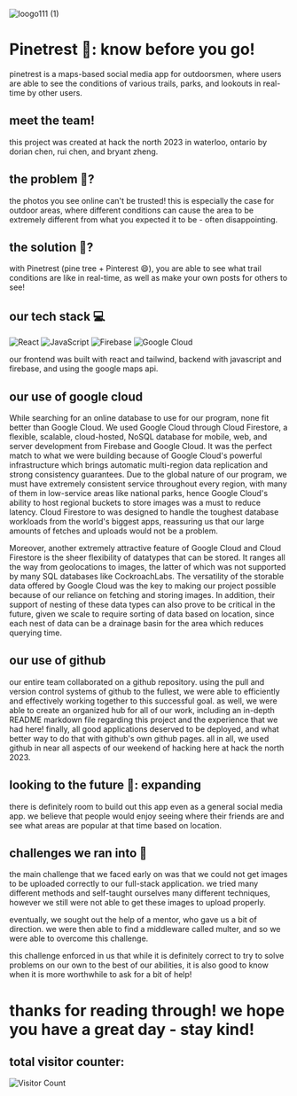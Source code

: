 ![loogo111 (1)](https://github.com/dourian/twinterest/assets/122124464/be1575d1-969a-4ee6-9e83-337271c46846)



# Pinetrest 🌲: know before you go!
pinetrest is a maps-based social media app for outdoorsmen, where users are able to see the conditions of various trails, parks, and lookouts in real-time by other users.

## meet the team!
this project was created at hack the north 2023 in waterloo, ontario by dorian chen, rui chen, and bryant zheng.

## the problem 🔎?
the photos you see online can't be trusted! this is especially the case for outdoor areas, where different conditions can cause the area to be extremely different from what you expected it to be - often disappointing.

## the solution 🧠?
with Pinetrest (pine tree + Pinterest 😄), you are able to see what trail conditions are like in real-time, as well as make your own posts for others to see!

## our tech stack 💻
![React](https://img.shields.io/badge/react-%2320232a.svg?style=for-the-badge&logo=react&logoColor=%2361DAFB)
![JavaScript](https://img.shields.io/badge/javascript-%23323330.svg?style=for-the-badge&logo=javascript&logoColor=%23F7DF1E)
![Firebase](https://img.shields.io/badge/Firebase-039BE5?style=for-the-badge&logo=Firebase&logoColor=white)
![Google Cloud](https://img.shields.io/badge/GoogleCloud-%234285F4.svg?style=for-the-badge&logo=google-cloud&logoColor=white)

our frontend was built with react and tailwind, backend with javascript and firebase, and using the google maps api.

## our use of google cloud
While searching for an online database to use for our program, none fit better than Google Cloud. We used Google Cloud through Cloud Firestore, a flexible, scalable, cloud-hosted, NoSQL database for mobile, web, and server development from Firebase and Google Cloud. It was the perfect match to what we were building because of Google Cloud's powerful infrastructure which brings automatic multi-region data replication and strong consistency guarantees. Due to the global nature of our program, we must have extremely consistent service throughout every region, with many of them in low-service areas like national parks, hence Google Cloud's ability to host regional buckets to store images was a must to reduce latency. Cloud Firestore to was designed to handle the toughest database workloads from the world's biggest apps, reassuring us that our large amounts of fetches and uploads would not be a problem.

Moreover, another extremely attractive feature of Google Cloud and Cloud Firestore is the sheer flexibility of datatypes that can be stored. It ranges all the way from geolocations to images, the latter of which was not supported by many SQL databases like CockroachLabs. The versatility of the storable data offered by Google Cloud was the key to making our project possible because of our reliance on fetching and storing images. In addition, their support of nesting of these data types can also prove to be critical in the future, given we scale to require sorting of data based on location, since each nest of data can be a drainage basin for the area which reduces querying time.

## our use of github
our entire team collaborated on a github repository. using the pull and version control systems of github to the fullest, we were able to efficiently and effectively working together to this successful goal. as well, we were able to create an organized hub for all of our work, including an in-depth README markdown file regarding this project and the experience that we had here! finally, all good applications deserved to be deployed, and what better way to do that with github's own github pages. all in all, we used github in near all aspects of our weekend of hacking here at hack the north 2023.

## looking to the future 🤖: expanding
there is definitely room to build out this app even as a general social media app. we believe that people would enjoy seeing where their friends are and see what areas are popular at that time based on location.

## challenges we ran into 🤕
the main challenge that we faced early on was that we could not get images to be uploaded correctly to our full-stack application. we tried many different methods and self-taught ourselves many different techniques, however we still were not able to get these images to upload properly.

eventually, we sought out the help of a mentor, who gave us a bit of direction. we were then able to find a middleware called multer, and so we were able to overcome this challenge.

this challenge enforced in us that while it is definitely correct to try to solve problems on our own to the best of our abilities, it is also good to know when it is more worthwhile to ask for a bit of help!

# thanks for reading through! we hope you have a great day - stay kind!
## total visitor counter:
![Visitor Count](https://profile-counter.glitch.me/{dourian}/count.svg)

